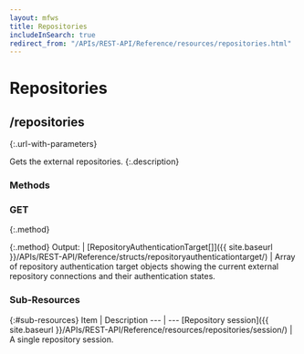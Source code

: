 ```yaml
---
layout: mfws
title: Repositories
includeInSearch: true
redirect_from: "/APIs/REST-API/Reference/resources/repositories.html"
---
```


# Repositories

## /repositories
{:.url-with-parameters}

Gets the external repositories.
{:.description}

### Methods

### GET
{:.method}

{:.method}
Output: | [RepositoryAuthenticationTarget[]]({{ site.baseurl }}/APIs/REST-API/Reference/structs/repositoryauthenticationtarget/)
| Array of repository authentication target objects showing the current external repository connections and their authentication states.

### Sub-Resources

{:#sub-resources}
Item | Description
--- | ---
[Repository session]({{ site.baseurl }}/APIs/REST-API/Reference/resources/repositories/session/) | A single repository session.